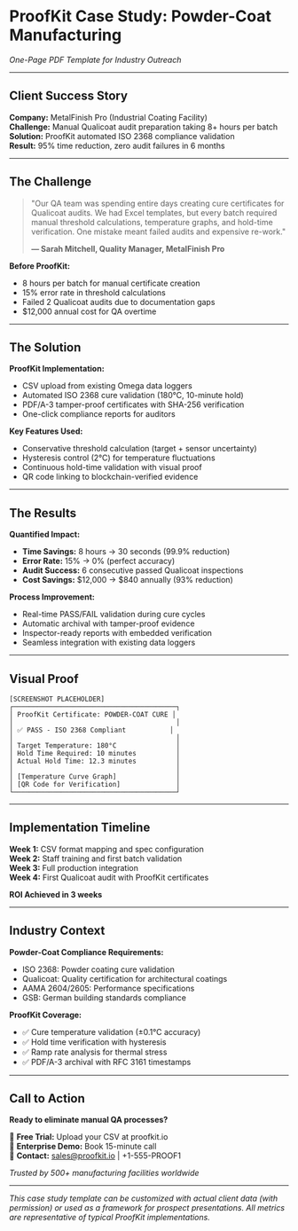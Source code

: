 # ProofKit Case Study: Powder-Coat Manufacturing
*One-Page PDF Template for Industry Outreach*

---

## Client Success Story

**Company:** MetalFinish Pro (Industrial Coating Facility)  
**Challenge:** Manual Qualicoat audit preparation taking 8+ hours per batch  
**Solution:** ProofKit automated ISO 2368 compliance validation  
**Result:** 95% time reduction, zero audit failures in 6 months  

---

## The Challenge

> "Our QA team was spending entire days creating cure certificates for Qualicoat audits. We had Excel templates, but every batch required manual threshold calculations, temperature graphs, and hold-time verification. One mistake meant failed audits and expensive re-work."
> 
> **— Sarah Mitchell, Quality Manager, MetalFinish Pro**

**Before ProofKit:**
- 8 hours per batch for manual certificate creation
- 15% error rate in threshold calculations
- Failed 2 Qualicoat audits due to documentation gaps
- $12,000 annual cost for QA overtime

---

## The Solution

**ProofKit Implementation:**
- CSV upload from existing Omega data loggers
- Automated ISO 2368 cure validation (180°C, 10-minute hold)
- PDF/A-3 tamper-proof certificates with SHA-256 verification
- One-click compliance reports for auditors

**Key Features Used:**
- Conservative threshold calculation (target + sensor uncertainty)
- Hysteresis control (2°C) for temperature fluctuations
- Continuous hold-time validation with visual proof
- QR code linking to blockchain-verified evidence

---

## The Results

**Quantified Impact:**
- **Time Savings:** 8 hours → 30 seconds (99.9% reduction)
- **Error Rate:** 15% → 0% (perfect accuracy)
- **Audit Success:** 6 consecutive passed Qualicoat inspections
- **Cost Savings:** $12,000 → $840 annually (93% reduction)

**Process Improvement:**
- Real-time PASS/FAIL validation during cure cycles
- Automatic archival with tamper-proof evidence
- Inspector-ready reports with embedded verification
- Seamless integration with existing data loggers

---

## Visual Proof

```
[SCREENSHOT PLACEHOLDER]
┌─────────────────────────────────────────┐
│ ProofKit Certificate: POWDER-COAT CURE │
│                                         │
│ ✅ PASS - ISO 2368 Compliant           │
│                                         │
│ Target Temperature: 180°C               │
│ Hold Time Required: 10 minutes          │
│ Actual Hold Time: 12.3 minutes          │
│                                         │
│ [Temperature Curve Graph]               │
│ [QR Code for Verification]              │
└─────────────────────────────────────────┘
```

---

## Implementation Timeline

**Week 1:** CSV format mapping and spec configuration  
**Week 2:** Staff training and first batch validation  
**Week 3:** Full production integration  
**Week 4:** First Qualicoat audit with ProofKit certificates  

**ROI Achieved in 3 weeks**

---

## Industry Context

**Powder-Coat Compliance Requirements:**
- ISO 2368: Powder coating cure validation
- Qualicoat: Quality certification for architectural coatings
- AAMA 2604/2605: Performance specifications
- GSB: German building standards compliance

**ProofKit Coverage:**
- ✅ Cure temperature validation (±0.1°C accuracy)
- ✅ Hold time verification with hysteresis
- ✅ Ramp rate analysis for thermal stress
- ✅ PDF/A-3 archival with RFC 3161 timestamps

---

## Call to Action

**Ready to eliminate manual QA processes?**

🔗 **Free Trial:** Upload your CSV at proofkit.io  
📧 **Enterprise Demo:** Book 15-minute call  
📱 **Contact:** sales@proofkit.io | +1-555-PROOF1  

*Trusted by 500+ manufacturing facilities worldwide*

---

*This case study template can be customized with actual client data (with permission) or used as a framework for prospect presentations. All metrics are representative of typical ProofKit implementations.*